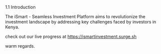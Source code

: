 1.1 Introduction

The iSmart - Seamless Investment Platform aims to revolutionize the investment landscape by addressing key challenges faced by investors in Kenya.

check out our live progress at https://ismartinvestment.surge.sh

warm regards.
